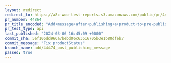 ```yaml
---
layout: redirect
redirect_to: https://a8c-woo-test-reports.s3.amazonaws.com/public/pr/44864/api/index.html
pr_number: 44864
pr_title_encoded: "Add+message+after+publishing+a+product+to+pre-publish+panel"
pr_test_type: api
last_published: "2024-03-06 16:45:09 +0000"
commit_sha: 5ef106dd966a7bebd06c63516705b3e1b80dfeb7
commit_message: "Fix productStatus"
branch_name: add/44474_post_publishing_message
passed: true
---
```

